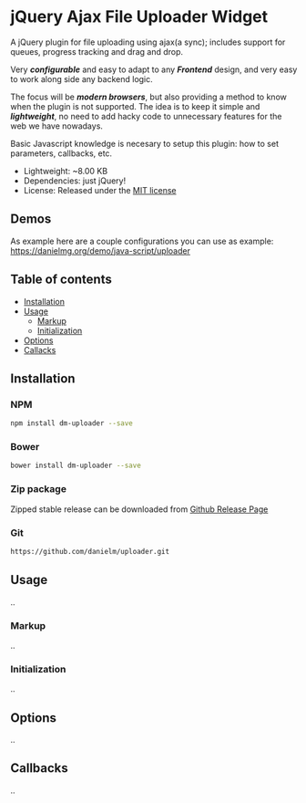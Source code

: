 # jQuery Ajax File Uploader Widget
A jQuery plugin for file uploading using ajax(a sync); includes support for queues, progress tracking and drag and drop.

Very ***configurable*** and easy to adapt to any ***Frontend*** design, and very easy to work along side any backend logic.

The focus will be ***modern browsers***, but also providing a method to know when the plugin is not supported. The idea is to keep it simple and ***lightweight***, no need to add hacky code to unnecessary features for the web we have nowadays.

Basic Javascript knowledge is necesary to setup this plugin: how to set parameters, callbacks, etc.

- Lightweight: ~8.00 KB 
- Dependencies: just jQuery!
- License: Released under the [MIT license](https://opensource.org/licenses/MIT)

## Demos
As example here are a couple configurations you can use as example:
https://danielmg.org/demo/java-script/uploader

## Table of contents

  * [Installation](#installation)
  * [Usage](#usage)
    * [Markup](#markup)
    * [Initialization](#initialization)
  * [Options](#options)
  * [Callacks](#callbacks)

## Installation

### NPM
````bash
npm install dm-uploader --save
````

### Bower
````bash
bower install dm-uploader --save
````

### Zip package
Zipped stable release can be downloaded from [Github Release Page](https://github.com/danielm/uploader/releases)

### Git
````bash
https://github.com/danielm/uploader.git
````

## Usage
..

### Markup
..

### Initialization
..

## Options
..

## Callbacks
..

